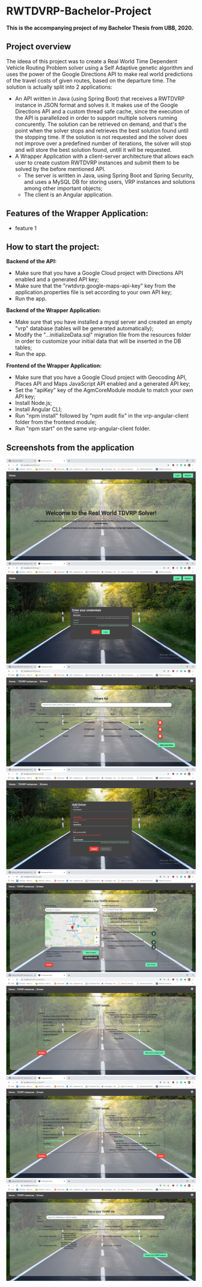 # RWTDVRP-Bachelor-Project
**This is the accompanying project of my Bachelor Thesis from UBB, 2020.**

## Project overview
The ideea of this project was to create a Real World Time Dependent Vehicle Routing Problem solver using a Self Adaptive genetic algorithm and uses the power of the Google Directions API to make real world predictions of the travel costs of given routes, based on the departure time. The solution is actually split into 2 applications:
* An API written in Java (using Spring Boot) that receives a RWTDVRP instance in JSON format and solves it. It makes use of the Google Directions API and a custom thread safe cache, since the execution of the API is parallelized in order to support multiple solvers running concurently. The solution can be retrieved on demand, and that's the point when the solver stops and retrieves the best solution found until the stopping time. If the solution is not requested and the solver does not improve over a predefined number of iterations, the solver will stop and will store the best solution found, untill it will be requested.
* A Wrapper Application with a client-server architecture that allows each user to create custom RWTDVRP instances and submit them to be solved by the before mentioned API.
  - The server is written in Java, using Spring Boot and Spring Security, and uses a MySQL DB for storing users, VRP instances and solutions among other important objects;
  - The client is an Angular application.

## Features of the Wrapper Application:
* feature 1

## How to start the project:
**Backend of the API:**
* Make sure that you have a Google Cloud project with Directions API enabled and a generated API key;
* Make sure that the "rwtdvrp.google-maps-api-key" key from the application.properties file is set according to your own API key;
* Run the app.

**Backend of the Wrapper Application:**
* Make sure that you have installed a mysql server and created an empty "vrp" database (tables will be generated automatically);
* Modify the "...initializeData.sql" migration file from the resources folder in order to customize your initial data that will be inserted in the DB tables;
* Run the app.

**Frontend of the Wrapper Application:**
* Make sure that you have a Google Cloud project with Geocoding API, Places API and Maps JavaScript API enabled and a generated API key;
* Set the "apiKey" key of the AgmCoreModule module to match your own API key;
* Install Node.js;
* Install Angular CLI;
* Run "npm install" followed by "npm audit fix" in the vrp-angular-client folder from the frontend module;
* Run "npm start" on the same vrp-angular-client folder.

## Screenshots from the application

<img src="screenshots/ss1.png"/>
<img src="screenshots/ss2.png"/>
<img src="screenshots/ss3.png"/>
<img src="screenshots/ss4.png"/>
<img src="screenshots/ss5.png"/>
<img src="screenshots/ss6.png"/>
<img src="screenshots/ss7.png"/>
<img src="screenshots/ss8.png"/>
